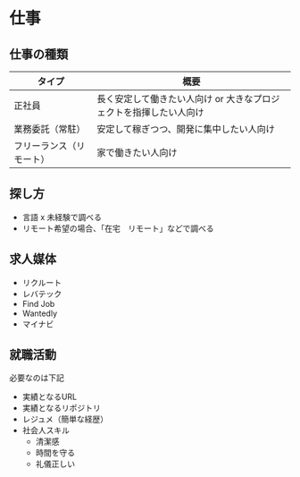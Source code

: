 # 仕事

## 仕事の種類

タイプ|概要
---|---
正社員|長く安定して働きたい人向け or 大きなプロジェクトを指揮したい人向け
業務委託（常駐）|安定して稼ぎつつ、開発に集中したい人向け
フリーランス（リモート）|家で働きたい人向け

## 探し方

- 言語 x 未経験で調べる
- リモート希望の場合、「在宅　リモート」などで調べる

## 求人媒体

- リクルート
- レバテック
- Find Job
- Wantedly
- マイナビ

## 就職活動

必要なのは下記

- 実績となるURL
- 実績となるリポジトリ
- レジュメ（簡単な経歴）
- 社会人スキル
  - 清潔感
  - 時間を守る
  - 礼儀正しい
  
